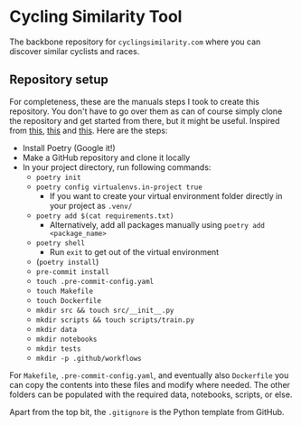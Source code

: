 # Cycling Similarity Tool

The backbone repository for `cyclingsimilarity.com` where you can discover similar cyclists and races.

## Repository setup

For completeness, these are the manuals steps I took to create this repository. You don't have to go over them as can of course simply clone the repository and get started from there, but it might be useful. Inspired from [this](https://github.com/datarootsio/ml-skeleton-py), [this](https://github.com/datarootsio/python-minimal-boilerplate) and [this](https://github.com/nogibjj/mlops-template). Here are the steps:

- Install Poetry (Google it!)
- Make a GitHub repository and clone it locally
- In your project directory, run following commands:
    - `poetry init`
    - `poetry config virtualenvs.in-project true`
        - If you want to create your virtual environment folder directly in your project as `.venv/`
    - `poetry add $(cat requirements.txt)`
        - Alternatively, add all packages manually using `poetry add <package_name>`
    - `poetry shell`
        - Run `exit` to get out of the virtual environment
    - (`poetry install`)
    - `pre-commit install`
    - `touch .pre-commit-config.yaml`
    - `touch Makefile`
    - `touch Dockerfile`
    - `mkdir src && touch src/__init__.py`
    - `mkdir scripts && touch scripts/train.py`
    - `mkdir data`
    - `mkdir notebooks`
    - `mkdir tests`
    - `mkdir -p .github/workflows`

For `Makefile`, `.pre-commit-config.yaml`, and eventually also `Dockerfile` you can copy the contents into these files and modify where needed. The other folders can be populated with the required data, notebooks, scripts, or else.

Apart from the top bit, the `.gitignore` is the Python template from GitHub.